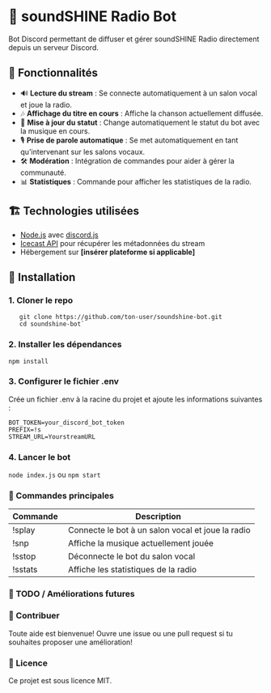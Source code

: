 # 🎵 soundSHINE Radio Bot

Bot Discord permettant de diffuser et gérer soundSHINE Radio directement depuis un serveur Discord.

## 🚀 Fonctionnalités

- 🔊 **Lecture du stream** : Se connecte automatiquement à un salon vocal et joue la radio.
- 🎶 **Affichage du titre en cours** : Affiche la chanson actuellement diffusée.
- 🔄 **Mise à jour du statut** : Change automatiquement le statut du bot avec la musique en cours.
- 🎙️ **Prise de parole automatique** : Se met automatiquement en tant qu'intervenant sur les salons vocaux.
- 🛠️ **Modération** : Intégration de commandes pour aider à gérer la communauté.
- 📊 **Statistiques** : Commande pour afficher les statistiques de la radio.

## 🏗️ Technologies utilisées

- [Node.js](https://nodejs.org/) avec [discord.js](https://discord.js.org/)
- [Icecast API](http://icecast.org/) pour récupérer les métadonnées du stream
- Hébergement sur **[insérer plateforme si applicable]**

## 📜 Installation

### 1. Cloner le repo  
```
   git clone https://github.com/ton-user/soundshine-bot.git
   cd soundshine-bot`
```

### 2. Installer les dépendances  
`npm install`

### 3. Configurer le fichier .env
Crée un fichier .env à la racine du projet et ajoute les informations suivantes :
```
BOT_TOKEN=your_discord_bot_token
PREFIX=!s
STREAM_URL=YourstreamURL
```

### 4. Lancer le bot
`node index.js` ou `npm start`

### 🔧 Commandes principales

Commande	| Description
|----------|----------|
| !splay | Connecte le bot à un salon vocal et joue la radio| 
| !snp | Affiche la musique actuellement jouée| 
| !sstop | Déconnecte le bot du salon vocal| 
| !sstats | Affiche les statistiques de la radio| 

### 📌 TODO / Améliorations futures

### 🤝 Contribuer
Toute aide est bienvenue! Ouvre une issue ou une pull request si tu souhaites proposer une amélioration!

### 📜 Licence
Ce projet est sous licence MIT.
